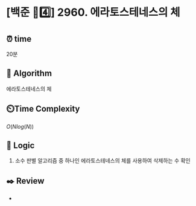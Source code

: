 # [백준 🩶4️⃣] 2960. 에라토스테네스의 체
 
## ⏰  **time**

20분

## :pushpin: **Algorithm**

에라토스테네스의 체

## ⏲️**Time Complexity**

$O(Nlog(N))$

## :round_pushpin: **Logic**

1. 소수 판별 알고리즘 중 하나인 에라토스테네스의 체를 사용하여 삭제하는 수 확인


## :black_nib: **Review**
- 
